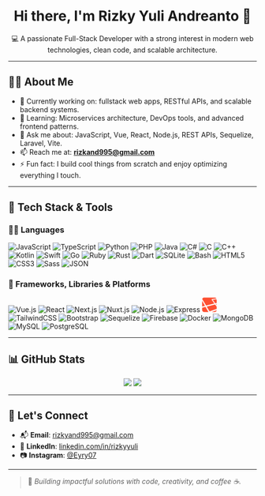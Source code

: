 <h1 align="center">Hi there, I'm Rizky Yuli Andreanto 👋</h1>
<p align="center">💻 A passionate Full-Stack Developer with a strong interest in modern web technologies, clean code, and scalable architecture.</p>

---

## 🧑‍💼 About Me
- 🔭 Currently working on: fullstack web apps, RESTful APIs, and scalable backend systems.
- 🌱 Learning: Microservices architecture, DevOps tools, and advanced frontend patterns.
- 💬 Ask me about: JavaScript, Vue, React, Node.js, REST APIs, Sequelize, Laravel, Vite.
- 📫 Reach me at: **rizkand995@gmail.com**
- ⚡ Fun fact: I build cool things from scratch and enjoy optimizing everything I touch.

---

## 🧰 Tech Stack & Tools

### 👨‍💻 Languages
<p align="left"> <img src="https://cdn.jsdelivr.net/gh/devicons/devicon/icons/javascript/javascript-original.svg" width="30" alt="JavaScript"/> <img src="https://cdn.jsdelivr.net/gh/devicons/devicon/icons/typescript/typescript-original.svg" width="30" alt="TypeScript"/> <img src="https://cdn.jsdelivr.net/gh/devicons/devicon/icons/python/python-original.svg" width="30" alt="Python"/> <img src="https://cdn.jsdelivr.net/gh/devicons/devicon/icons/php/php-original.svg" width="30" alt="PHP"/> <img src="https://cdn.jsdelivr.net/gh/devicons/devicon/icons/java/java-original.svg" width="30" alt="Java"/> <img src="https://cdn.jsdelivr.net/gh/devicons/devicon/icons/csharp/csharp-original.svg" width="30" alt="C#"/> <img src="https://cdn.jsdelivr.net/gh/devicons/devicon/icons/c/c-original.svg" width="30" alt="C"/> <img src="https://cdn.jsdelivr.net/gh/devicons/devicon/icons/cplusplus/cplusplus-original.svg" width="30" alt="C++"/> <img src="https://cdn.jsdelivr.net/gh/devicons/devicon/icons/kotlin/kotlin-original.svg" width="30" alt="Kotlin"/> <img src="https://cdn.jsdelivr.net/gh/devicons/devicon/icons/swift/swift-original.svg" width="30" alt="Swift"/> <img src="https://cdn.jsdelivr.net/gh/devicons/devicon/icons/go/go-original.svg" width="30" alt="Go"/> <img src="https://cdn.jsdelivr.net/gh/devicons/devicon/icons/ruby/ruby-original.svg" width="30" alt="Ruby"/> <img src="https://cdn.jsdelivr.net/gh/devicons/devicon/icons/rust/rust-plain.svg" width="30" alt="Rust"/> <img src="https://cdn.jsdelivr.net/gh/devicons/devicon/icons/dart/dart-original.svg" width="30" alt="Dart"/> <img src="https://cdn.jsdelivr.net/gh/devicons/devicon/icons/sqlite/sqlite-original.svg" width="30" alt="SQLite"/> <img src="https://cdn.jsdelivr.net/gh/devicons/devicon/icons/bash/bash-original.svg" width="30" alt="Bash"/> <img src="https://cdn.jsdelivr.net/gh/devicons/devicon/icons/html5/html5-original.svg" width="30" alt="HTML5"/> <img src="https://cdn.jsdelivr.net/gh/devicons/devicon/icons/css3/css3-original.svg" width="30" alt="CSS3"/> <img src="https://cdn.jsdelivr.net/gh/devicons/devicon/icons/sass/sass-original.svg" width="30" alt="Sass"/> <img src="https://cdn.jsdelivr.net/gh/devicons/devicon/icons/json/json-original.svg" width="30" alt="JSON"/> </p>

### 🧩 Frameworks, Libraries & Platforms
<p align="left"> <img src="https://cdn.jsdelivr.net/gh/devicons/devicon/icons/vuejs/vuejs-original.svg" width="30" alt="Vue.js"/> <img src="https://cdn.jsdelivr.net/gh/devicons/devicon/icons/react/react-original.svg" width="30" alt="React"/> <img src="https://cdn.jsdelivr.net/gh/devicons/devicon/icons/nextjs/nextjs-original.svg" width="30" alt="Next.js"/> <img src="https://cdn.jsdelivr.net/gh/devicons/devicon/icons/nuxtjs/nuxtjs-original.svg" width="30" alt="Nuxt.js"/> <img src="https://cdn.jsdelivr.net/gh/devicons/devicon/icons/nodejs/nodejs-original.svg" width="30" alt="Node.js"/> <img src="https://cdn.jsdelivr.net/gh/devicons/devicon/icons/express/express-original.svg" width="30" alt="Express"/> <img src="https://raw.githubusercontent.com/devicons/devicon/master/icons/laravel/laravel-plain.svg" width="30" alt="Laravel"/> <img src="https://www.vectorlogo.zone/logos/tailwindcss/tailwindcss-icon.svg" width="30" alt="TailwindCSS"/> <img src="https://cdn.jsdelivr.net/gh/devicons/devicon/icons/bootstrap/bootstrap-original.svg" width="30" alt="Bootstrap"/> <img src="https://cdn.jsdelivr.net/gh/devicons/devicon/icons/sequelize/sequelize-original.svg" width="30" alt="Sequelize"/> <img src="https://cdn.jsdelivr.net/gh/devicons/devicon/icons/firebase/firebase-plain.svg" width="30" alt="Firebase"/> <img src="https://cdn.jsdelivr.net/gh/devicons/devicon/icons/docker/docker-original.svg" width="30" alt="Docker"/> <img src="https://cdn.jsdelivr.net/gh/devicons/devicon/icons/mongodb/mongodb-original.svg" width="30" alt="MongoDB"/> <img src="https://cdn.jsdelivr.net/gh/devicons/devicon/icons/mysql/mysql-original.svg" width="30" alt="MySQL"/> <img src="https://cdn.jsdelivr.net/gh/devicons/devicon/icons/postgresql/postgresql-original.svg" width="30" alt="PostgreSQL"/> </p>

---

## 📊 GitHub Stats
<p align="center">
  <img src="https://github-readme-stats.vercel.app/api?username=RizkyYuliAndreanto&show_icons=true&theme=algolia&count_private=true" height="180"/>
  <img src="https://github-readme-stats.vercel.app/api/top-langs/?username=RizkyYuliAndreanto&layout=compact&theme=algolia" height="180"/>
</p>

---

## 🔗 Let's Connect

- 📬 **Email**: rizkyand995@gmail.com  
- 💼 **LinkedIn**: [linkedin.com/in/rizkyyuli](https://www.linkedin.com/in/rizky-yuli-andreanto/) 
- 📷 **Instagram**: [@Eyry07](https://instagram.com/eryry07) 

---

> 🚀 *Building impactful solutions with code, creativity, and coffee ☕.*



